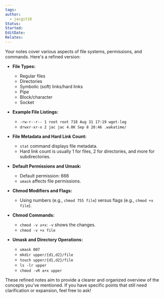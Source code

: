 ```yaml
---
tags: 
author:
  - jacgit18
Status: 
Started: 
EditDate: 
Relates:
---
```

Your notes cover various aspects of file systems, permissions, and commands. Here's a refined version:

- **File Types:**
  - Regular files
  - Directories
  - Symbolic (soft) links/hard links
  - Pipe
  - Block/character
  - Socket

- **Example File Listings:**
  - `-rw-r--r-- 1 root root 718 Aug 31 17:19 wget-log`
  - `drwxr-xr-x 2 jac jac 4.0K Sep 8 20:46 .wakatime/`

- **File Metadata and Hard Link Count:**
  - `stat` command displays file metadata.
  - Hard link count is usually 1 for files, 2 for directories, and more for subdirectories.

- **Default Permissions and Umask:**
  - Default permission: 666
  - `umask` affects file permissions.

- **Chmod Modifiers and Flags:**
  - Using numbers (e.g., `chmod 755 file`) versus flags (e.g., `chmod +x file`).

- **Chmod Commands:**
  - `chmod -v u+x`: `-v` shows the changes.
  - `chmod -v +x file`

- **Umask and Directory Operations:**
  - `umask 007`
  - `mkdir upper/{d1,d2}/file`
  - `touch upper/{d1,d2}/file`
  - `ls -lr upper`
  - `chmod -vR a+x upper`

These refined notes aim to provide a clearer and organized overview of the concepts you've mentioned. If you have specific points that still need clarification or expansion, feel free to ask!